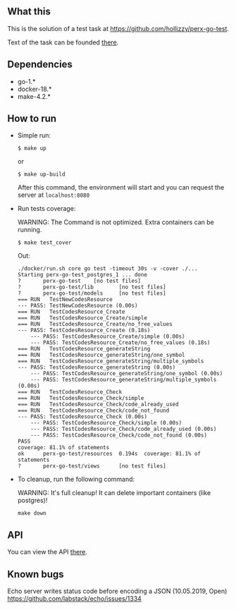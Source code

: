 ## What this
This is the solution of a test task at https://github.com/hollizzy/perx-go-test.

Text of the task can be founded [there](TASK.md).

## Dependencies
- go-1.*
- docker-18.*
- make-4.2.*

## How to run
- Simple run:
    ```shell
    $ make up
    ```
    or
    ```shell
    $ make up-build
    ```

    After this command, the environment will start and you can request the server at `localhost:8080`

- Run tests coverage:

    WARNING: The Command is not optimized. Extra containers can be running.
    ```shell
    $ make test_cover
    ```
    Out:
    ```
    ./docker/run.sh core go test -timeout 30s -v -cover ./...
    Starting perx-go-test_postgres_1 ... done
    ?       perx-go-test    [no test files]
    ?       perx-go-test/lib        [no test files]
    ?       perx-go-test/models     [no test files]
    === RUN   TestNewCodesResource
    --- PASS: TestNewCodesResource (0.00s)
    === RUN   TestCodesResource_Create
    === RUN   TestCodesResource_Create/simple
    === RUN   TestCodesResource_Create/no_free_values
    --- PASS: TestCodesResource_Create (0.18s)
        --- PASS: TestCodesResource_Create/simple (0.00s)
        --- PASS: TestCodesResource_Create/no_free_values (0.18s)
    === RUN   TestCodesResource_generateString
    === RUN   TestCodesResource_generateString/one_symbol
    === RUN   TestCodesResource_generateString/multiple_symbols
    --- PASS: TestCodesResource_generateString (0.00s)
        --- PASS: TestCodesResource_generateString/one_symbol (0.00s)
        --- PASS: TestCodesResource_generateString/multiple_symbols (0.00s)
    === RUN   TestCodesResource_Check
    === RUN   TestCodesResource_Check/simple
    === RUN   TestCodesResource_Check/code_already_used
    === RUN   TestCodesResource_Check/code_not_found
    --- PASS: TestCodesResource_Check (0.00s)
        --- PASS: TestCodesResource_Check/simple (0.00s)
        --- PASS: TestCodesResource_Check/code_already_used (0.00s)
        --- PASS: TestCodesResource_Check/code_not_found (0.00s)
    PASS
    coverage: 81.1% of statements
    ok      perx-go-test/resources  0.194s  coverage: 81.1% of statements
    ?       perx-go-test/views      [no test files]
    ```

- To cleanup, run the following command:

    WARNING: It's full cleanup! It can delete important containers (like postgres)!
    ```shell
    make down
    ```
## API
You can view the API [there](https://editor.swagger.io/?url=https://raw.githubusercontent.com/deterok/perx-go-test/master/openapi.yaml).


## Known bugs
Echo server writes status code before encoding a JSON (10.05.2019, Open)
https://github.com/labstack/echo/issues/1334
